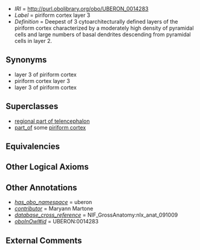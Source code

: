  * *IRI* = http://purl.obolibrary.org/obo/UBERON_0014283
 * *Label* = piriform cortex layer 3
 * *Definition* = Deepest of 3 cytoarchitecturally defined layers of the piriform cortex characterized by a moderately high density of pyramidal cells and large numbers of basal dendrites descending from pyramidal cells in layer 2.

## Synonyms

 * layer 3 of piriform cortex
 * piriform cortex layer 3
 * layer 3 of piriform cortex

## Superclasses

 * [regional part of telencephalon](../../UBERON/91/UBERON_0002791.md)
 * [part_of](../../BFO/50/BFO_0000050.md) some [piriform cortex](../../UBERON/25/UBERON_0004725.md)

## Equivalencies


## Other Logical Axioms


## Other Annotations

 * *[has_obo_namespace](../../ce/oboInOwl#hasOBONamespace.md)* = uberon
 * *[contributor](../../or/contributor.md)* = Maryann Martone
 * *[database_cross_reference](../../ef/oboInOwl#hasDbXref.md)* = NIF_GrossAnatomy:nlx_anat_091009
 * *[oboInOwl#id](../../id/oboInOwl#id.md)* = UBERON:0014283

## External Comments

